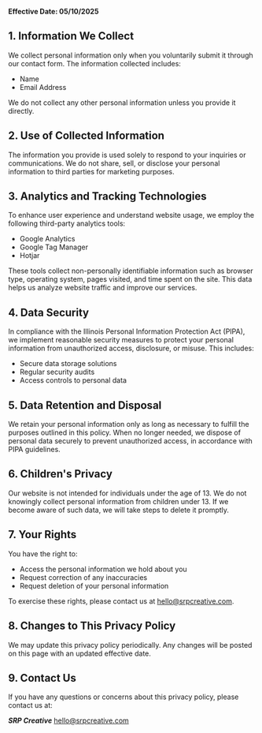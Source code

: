 ---
---

**Effective Date: 05/10/2025**

## 1. Information We Collect

We collect personal information only when you voluntarily submit it through our contact form. The information collected includes:

- Name
- Email Address

We do not collect any other personal information unless you provide it directly.

## 2. Use of Collected Information

The information you provide is used solely to respond to your inquiries or communications. We do not share, sell, or disclose your personal information to third parties for marketing purposes.

## 3. Analytics and Tracking Technologies

To enhance user experience and understand website usage, we employ the following third-party analytics tools:

- Google Analytics
- Google Tag Manager
- Hotjar

These tools collect non-personally identifiable information such as browser type, operating system, pages visited, and time spent on the site. This data helps us analyze website traffic and improve our services.

## 4. Data Security

In compliance with the Illinois Personal Information Protection Act (PIPA), we implement reasonable security measures to protect your personal information from unauthorized access, disclosure, or misuse. This includes:

- Secure data storage solutions
- Regular security audits
- Access controls to personal data

## 5. Data Retention and Disposal

We retain your personal information only as long as necessary to fulfill the purposes outlined in this policy. When no longer needed, we dispose of personal data securely to prevent unauthorized access, in accordance with PIPA guidelines.

## 6. Children's Privacy

Our website is not intended for individuals under the age of 13. We do not knowingly collect personal information from children under 13. If we become aware of such data, we will take steps to delete it promptly.

## 7. Your Rights

You have the right to:

- Access the personal information we hold about you
- Request correction of any inaccuracies
- Request deletion of your personal information

To exercise these rights, please contact us at <u>hello@srpcreative.com</u>.

## 8. Changes to This Privacy Policy

We may update this privacy policy periodically. Any changes will be posted on this page with an updated effective date.

## 9. Contact Us

If you have any questions or concerns about this privacy policy, please contact us at:

**_SRP Creative_**
<u>hello@srpcreative.com</u>
